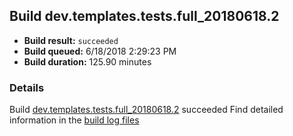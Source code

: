 ## Build dev.templates.tests.full_20180618.2
- **Build result:** `succeeded`
- **Build queued:** 6/18/2018 2:29:23 PM
- **Build duration:** 125.90 minutes
### Details
Build [dev.templates.tests.full_20180618.2](https://winappstudio.visualstudio.com/web/build.aspx?pcguid=a4ef43be-68ce-4195-a619-079b4d9834c2&builduri=vstfs%3a%2f%2f%2fBuild%2fBuild%2f25887) succeeded
Find detailed information in the [build log files](https://uwpctdiags.blob.core.windows.net/buildlogs/dev.templates.tests.full_20180618.2_logs.zip)
